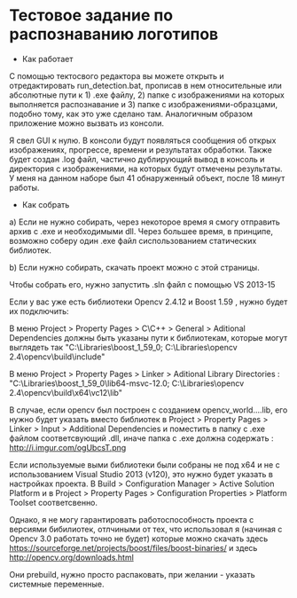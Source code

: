 ﻿# Тестовое задание по распознаванию логотипов

- Как работает

С помощью тектосвого редактора вы можете открыть и отредактировать run_detection.bat, прописав в нем относительные или абсолютные пути к 1) .exe файлу, 2) папке с изображениями на которых выполняется распознавание и 3) папке с изображениями-образцами, подобно тому, как это уже сделано там. Аналогичным образом приложение можно вызвать из консоли.

Я свел GUI к нулю. В консоли будут появляться сообщения об открых изображениях, прогрессе, времени и результатах обработки. Также будет создан .log файл, частично дублирующий вывод в консоль и директория с изображениями, на которых будут отмечены результаты. У меня на данном наборе был 41 обнаруженный объект, после 18 минут работы. 

 - Как собрать

 a) Если не нужно собирать, через некоторое время я смогу отправить архив с .exe и необходимыми dll. Через большее время, в принципе, возможно соберу один .exe файл сиспользованием статических библиотек.

 b) Если нужно собирать, скачать проект можно с этой страницы.

Чтобы собрать его, нужно запустить .sln файл c помощью VS 2013-15

Если у вас уже есть библиотеки Opencv 2.4.12 и Boost 1.59 , нужно будет их подключить:

В меню Project > Property Pages > C\C++ > General > Aditional Dependencies должны быть указаны пути к библиотекам, которые могут выглядеть так "C:\Libraries\boost_1_59_0; C:\Libraries\opencv 2.4\opencv\build\include"

В меню Project > Property Pages > Linker > Aditional Library Directories : 
"C:\Libraries\boost_1_59_0\lib64-msvc-12.0; C:\Libraries\opencv 2.4\opencv\build\x64\vc12\lib"

В случае, если opencv был построен с созданием opencv_world....lib, его нужно будет указать вместо библиотек в 
Project > Property Pages > Linker > Input > Additional Dependencies и поместить в папку с .exe файлом соответсвующий .dll, иначе папка с .exe должна содержать : http://i.imgur.com/ogUbcsT.png

Если используемые выми библиотеки были собраны не под x64 и не с использованием Visual Studio 2013 (v120), это нужно будет указать в настройках проекта. В Build > Configuration Manager > Active Solution Platform 
и в Project > Property Pages > Configuration Properties > Platform Toolset соответсвенно. 

Однако, я не могу гарантировать работоспособность проекта с версиями бибилиотек, отлчиными от тех, что использовал я (начиная с Opencv 3.0 работать точно не будет) 
которые можно скачать здесь https://sourceforge.net/projects/boost/files/boost-binaries/
и здесь http://opencv.org/downloads.html

Они prebuild, нужно просто распаковать, при желании - указать системные переменные. 

